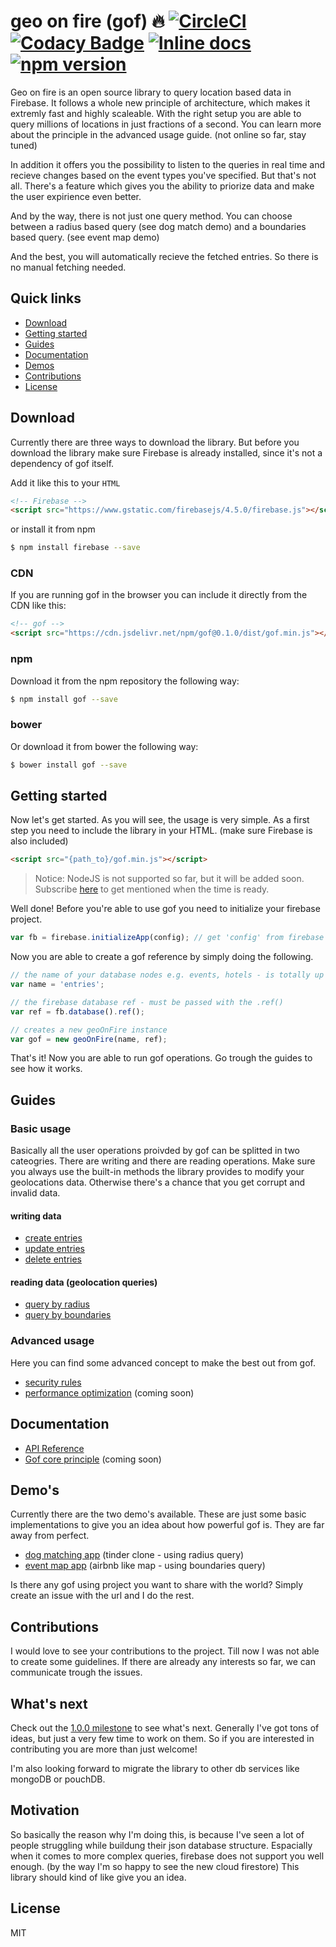 geo on fire (gof) :fire: 
[![CircleCI](https://circleci.com/gh/Orlandster1998/geo-on-fire/tree/master.svg?style=shield&circle-token=c4bc8569819d11ed6f227e38c9507ddc55a4ddcd)](https://circleci.com/gh/Orlandster1998/geo-on-fire/tree/master)
[![Codacy Badge](https://api.codacy.com/project/badge/Grade/411bd12fdbea4acc8cb7392edbdd0345)](https://www.codacy.com/app/orlando.wenzinger/geo-on-fire?utm_source=github.com&amp;utm_medium=referral&amp;utm_content=Orlandster1998/geo-on-fire&amp;utm_campaign=Badge_Grade)
[![Inline docs](http://inch-ci.org/github/Orlandster1998/geo-on-fire.svg?branch=master)](http://inch-ci.org/github/Orlandster1998/geo-on-fire)
[![npm version](https://badge.fury.io/js/gof.svg)](https://badge.fury.io/js/gof)
===========
Geo on fire is an open source library to query location based data in Firebase. It follows a whole new principle of architecture, which makes it extremly fast and highly scaleable. With the right setup you are able to query millions of locations in just fractions of a second. You can learn more about the principle in the advanced usage guide. (not online so far, stay tuned)

In addition it offers you the possibility to listen to the queries in real time and recieve changes based on the event types you've specified. But that's not all. There's a feature which gives you the ability to priorize data and make the user expirience even better.

And by the way, there is not just one query method. You can choose between a radius based query (see dog match demo) and a boundaries based query. (see event map demo) 

And the best, you will automatically recieve the fetched entries. So there is no manual fetching needed.

## Quick links

 * [Download](#download)
 * [Getting started](#getting-started)
 * [Guides](#guides)
 * [Documentation](#documentation)
 * [Demos](#demos)
 * [Contributions](#contributions)
 * [License](#license)


## Download
Currently there are three ways to download the library. But before you download the library make sure Firebase is already installed, since it's not a dependency of gof itself.

Add it like this to your `HTML`
```html
<!-- Firebase -->
<script src="https://www.gstatic.com/firebasejs/4.5.0/firebase.js"></script>
```
or install it from npm

```bash
$ npm install firebase --save
```

### CDN
If you are running gof in the browser you can include it directly from the CDN like this:

```html
<!-- gof -->
<script src="https://cdn.jsdelivr.net/npm/gof@0.1.0/dist/gof.min.js"></script>
```

### npm
Download it from the npm repository the following way:
```bash
$ npm install gof --save
```
### bower
Or download it from bower the following way:
```bash
$ bower install gof --save
```

## Getting started
Now let's get started. As you will see, the usage is very simple. As a first step you need to include the library in your HTML. (make sure Firebase is also included)

```html
<script src="{path_to}/gof.min.js"></script>
```

> Notice: NodeJS is not supported so far, but it will be added soon. Subscribe [here](https://github.com/Orlandster1998/geo-on-fire/issues/10) to get mentioned when the time is ready.

Well done! Before you're able to use gof you need to initialize your firebase project.

```js
var fb = firebase.initializeApp(config); // get 'config' from firebase
```

Now you are able to create a gof reference by simply doing the following.

```js
// the name of your database nodes e.g. events, hotels - is totally up to you
var name = 'entries'; 

// the firebase database ref - must be passed with the .ref()
var ref = fb.database().ref();

// creates a new geoOnFire instance
var gof = new geoOnFire(name, ref);
```

That's it! Now you are able to run gof operations. Go trough the guides to see how it works.

## Guides
### Basic usage
Basically all the user operations proivded by gof can be splitted in two cateogries. There are writing and there are reading operations. Make sure you always use the built-in methods the library provides to modify your geolocations data. Otherwise there's a chance that you get corrupt and invalid data.

#### writing data
 * [create entries](https://github.com/Orlandster1998/geo-on-fire/wiki/Basic-usage#create-entries)
 * [update entries](https://github.com/Orlandster1998/geo-on-fire/wiki/Basic-usage#update-entries)
 * [delete entries](https://github.com/Orlandster1998/geo-on-fire/wiki/Basic-usage#delete-entries)
#### reading data (geolocation queries)
 * [query by radius](https://github.com/Orlandster1998/geo-on-fire/wiki/Basic-usage#query-by-radius)
 * [query by boundaries](https://github.com/Orlandster1998/geo-on-fire/wiki/Basic-usage#query-by-boundaries)
### Advanced usage
Here you can find some advanced concept to make the best out from gof.
 * [security rules](https://github.com/Orlandster1998/geo-on-fire/wiki/Security-rules)
 * [performance optimization]() (coming soon)

## Documentation
 * [API Reference](https://orlandster1998.github.io/geo-on-fire/)
 * [Gof core principle]() (coming soon)
 
## Demo's
Currently there are the two demo's available. These are just some basic implementations to give you an idea about how powerful gof is. They are far away from perfect.
 * [dog matching app](https://run.plnkr.co/plunks/AYaN8ABEDcMntgbJyLVW/) (tinder clone - using radius query)
 * [event map app](https://run.plnkr.co/plunks/xJgstAvXYcp0w7MbOOjm/) (airbnb like map - using boundaries query)

Is there any gof using project you want to share with the world? Simply create an issue with the url and I do the rest.

## Contributions
I would love to see your contributions to the project. Till now I was not able to create some guidelines. If there are already any interests so far, we can communicate trough the issues.

## What's next
Check out the [1.0.0 milestone](https://github.com/Orlandster1998/geo-on-fire/milestone/3) to see what's next. Generally I've got tons of ideas, but just a very few time to work on them. So if you are interested in contributing you are more than just welcome!

I'm also looking forward to migrate the library to other db services like mongoDB or pouchDB.

## Motivation
So basically the reason why I'm doing this, is because I've seen a lot of people struggling while buildung their json database structure. Espacially when it comes to more complex queries, firebase does not support you well enough. (by the way I'm so happy to see the new cloud firestore) This library should kind of like give you an idea.

## License
MIT

